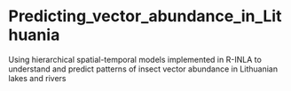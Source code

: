 # Predicting_vector_abundance_in_Lithuania
Using hierarchical spatial-temporal models implemented in R-INLA to understand and predict patterns of insect vector abundance in Lithuanian lakes and rivers
